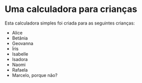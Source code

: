 Uma calculadora para crianças
=============================

Esta calculadora simples foi criada para as seguintes crianças:

- Alice
- Betânia
- Geovanna
- Íris
- Isabelle
- Isadora
- Naomi
- Rafaela
- Marcelo, porque não?
